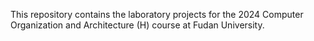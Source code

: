 This repository contains the laboratory projects for the 2024 Computer Organization and Architecture (H) course at Fudan University.
